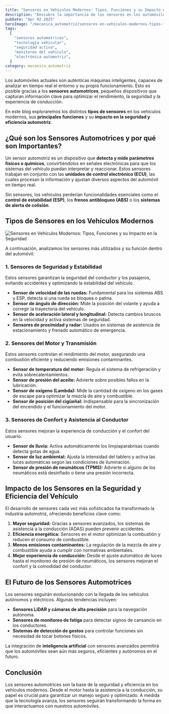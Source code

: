 ```yaml
---
title: "Sensores en Vehículos Modernos: Tipos, Funciones y su Impacto en la Seguridad"
description: "Descubre la importancia de los sensores en los automóviles modernos, su funcionamiento y cómo contribuyen a la seguridad y eficiencia del vehículo."
pubDate: "Apr 02 2025"
heroImage: "/mecanica_automotriz/sensores-en-vehiculos-modernos-tipos-funciones.webp"
tags:
  [
    "sensores automotrices",
    "tecnología vehicular",
    "seguridad activa",
    "monitoreo del vehículo",
    "electrónica automotriz",
  ]
category: mecanica_automotriz
---
```


Los automóviles actuales son auténticas máquinas inteligentes, capaces de analizar en tiempo real el entorno y su propio funcionamiento. Esto es posible gracias a los **sensores automotrices**, pequeños dispositivos que capturan información clave para optimizar el rendimiento, la seguridad y la experiencia de conducción.

En este blog exploraremos los distintos **tipos de sensores** en los vehículos modernos, sus **principales funciones** y su **impacto en la seguridad y eficiencia automotriz**.

## ¿Qué son los Sensores Automotrices y por qué son Importantes?

Un sensor automotriz es un dispositivo que **detecta y mide parámetros físicos o químicos**, convirtiéndolos en señales electrónicas para que los sistemas del vehículo puedan interpretar y reaccionar. Estos sensores trabajan en conjunto con las **unidades de control electrónico (ECU)**, las cuales procesan la información y ajustan diversos aspectos del automóvil en tiempo real.

Sin sensores, los vehículos perderían funcionalidades esenciales como el **control de estabilidad (ESP)**, los **frenos antibloqueo (ABS)** o los **sistemas de alerta de colisión**.

## Tipos de Sensores en los Vehículos Modernos

![Sensores en Vehículos Modernos: Tipos, Funciones y su Impacto en la Seguridad](/mecanica_automotriz/sensores-en-vehiculos-modernos-tipos-funciones.webp)

A continuación, analizamos los sensores más utilizados y su función dentro del automóvil:

### 1. Sensores de Seguridad y Estabilidad

Estos sensores garantizan la seguridad del conductor y los pasajeros, evitando accidentes y optimizando la estabilidad del vehículo.

- **Sensor de velocidad de las ruedas:** Fundamental para los sistemas ABS y ESP, detecta si una rueda se bloquea o patina.
- **Sensor de ángulo de dirección:** Mide la posición del volante y ayuda a corregir la trayectoria del vehículo.
- **Sensor de aceleración lateral y longitudinal:** Detecta cambios bruscos en la velocidad y activa sistemas de seguridad.
- **Sensores de proximidad y radar:** Usados en sistemas de asistencia de estacionamiento y frenado automático de emergencia.

### 2. Sensores del Motor y Transmisión

Estos sensores controlan el rendimiento del motor, asegurando una combustión eficiente y reduciendo emisiones contaminantes.

- **Sensor de temperatura del motor:** Regula el sistema de refrigeración y evita sobrecalentamientos.
- **Sensor de presión del aceite:** Advierte sobre posibles fallos en la lubricación.
- **Sensor de oxígeno (Lambda):** Mide la cantidad de oxígeno en los gases de escape para optimizar la mezcla de aire y combustible.
- **Sensor de posición del cigüeñal:** Indispensable para la sincronización del encendido y el funcionamiento del motor.

### 3. Sensores de Confort y Asistencia al Conductor

Estos sensores mejoran la experiencia de conducción y el confort del usuario.

- **Sensor de lluvia:** Activa automáticamente los limpiaparabrisas cuando detecta gotas de agua.
- **Sensor de luz ambiental:** Ajusta la intensidad del tablero y activa las luces automáticas según las condiciones de iluminación.
- **Sensor de presión de neumáticos (TPMS):** Advierte si alguno de los neumáticos está desinflado o tiene una presión incorrecta.

## Impacto de los Sensores en la Seguridad y Eficiencia del Vehículo

El desarrollo de sensores cada vez más sofisticados ha transformado la industria automotriz, ofreciendo beneficios clave como:

1. **Mayor seguridad:** Gracias a sensores avanzados, los sistemas de asistencia a la conducción (ADAS) pueden prevenir accidentes.
2. **Eficiencia energética:** Sensores en el motor optimizan la combustión y reducen el consumo de combustible.
3. **Menos emisiones contaminantes:** La regulación de la mezcla de aire y combustible ayuda a cumplir con normativas ambientales.
4. **Mejor experiencia de conducción:** Desde el ajuste automático de luces hasta el monitoreo de presión de neumáticos, los sensores mejoran el confort y la comodidad del conductor.

## El Futuro de los Sensores Automotrices

Los sensores seguirán evolucionando con la llegada de los vehículos autónomos y eléctricos. Algunas tendencias incluyen:

- **Sensores LiDAR y cámaras de alta precisión** para la navegación autónoma.
- **Sensores de monitoreo de fatiga** para detectar signos de cansancio en los conductores.
- **Sistemas de detección de gestos** para controlar funciones sin necesidad de tocar botones físicos.

La integración de **inteligencia artificial** con sensores avanzados permitirá que los automóviles sean aún más seguros, eficientes y autónomos en el futuro.

## Conclusión

Los sensores automotrices son la base de la seguridad y eficiencia en los vehículos modernos. Desde el motor hasta la asistencia a la conducción, su papel es crucial para garantizar un manejo seguro y optimizado. A medida que la tecnología avanza, los sensores seguirán transformando la forma en que interactuamos con nuestros automóviles.
